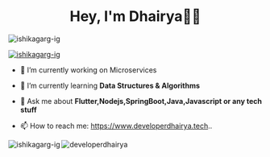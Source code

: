 <h1 align="center">Hey, I'm Dhairya👨‍💻</h1>

<p align="left"> <img src="https://komarev.com/ghpvc/?username=developerdhairya&label=Profile%20views&color=0e75b6&style=flat" alt="ishikagarg-ig" /> </p>

<p align="left"> <a href="https://github.com/ryo-ma/github-profile-trophy"><img src="https://github-profile-trophy.vercel.app/?username=developerdhairya&no-frame=true&row=1&column=7" alt="ishikagarg-ig" /></a> </p>

- 🔭 I’m currently working on Microservices

- 🌱 I’m currently learning **Data Structures & Algorithms**

- 💬 Ask me about **Flutter,Nodejs,SpringBoot,Java,Javascript or any tech stuff**

- 📫 How to reach me: https://www.developerdhairya.tech..



<link rel="stylesheet" href="https://cdn.jsdelivr.net/gh/devicons/devicon@v2.13.0/devicon.min.css">


<p><img align="left" src="https://github-readme-stats.vercel.app/api/top-langs?username=developerdhairya&show_icons=true&locale=en&layout=compact" alt="ishikagarg-ig" /></p>

<p><img align="center" src="https://github-readme-stats.vercel.app/api?username=developerdhairya&count_private=true&show_icons=true&include_all_commits=true" alt="developerdhairya" /></p>
